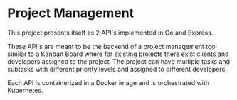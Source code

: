 # Project Management

This project presents itself as 2 API's implemented in Go and Express.

These API's are meant to be the backend of a project management tool similar to a Kanban Board where for existing projects there exist clients and developers assigned to the project. The project can have multiple tasks and subtasks with different priority levels and assigned to different developers.

Each API is containerized in a Docker image and is orchestrated with Kubernetes.
